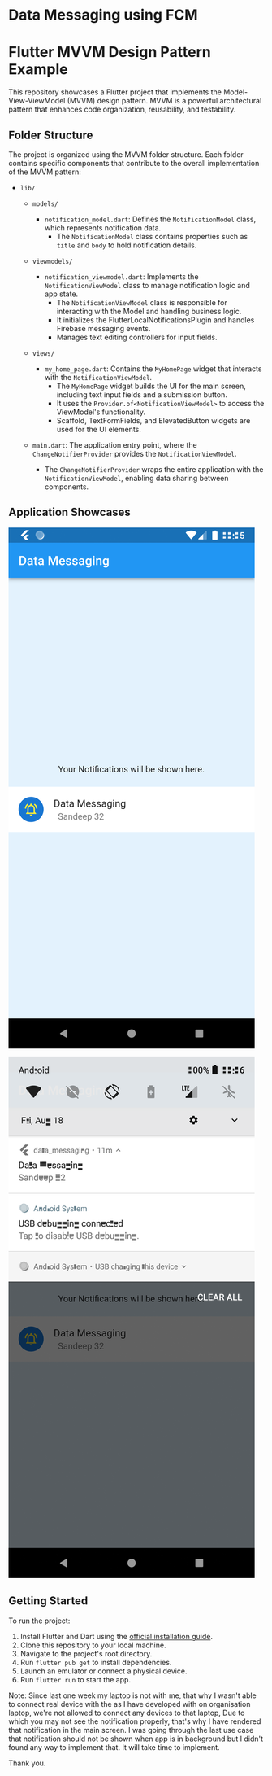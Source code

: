 # Data Messaging using FCM

# Flutter MVVM Design Pattern Example

This repository showcases a Flutter project that implements the Model-View-ViewModel (MVVM) design pattern. MVVM is a powerful architectural pattern that enhances code organization, reusability, and testability.

## Folder Structure

The project is organized using the MVVM folder structure. Each folder contains specific components that contribute to the overall implementation of the MVVM pattern:

- `lib/`
  - `models/`
    - `notification_model.dart`: Defines the `NotificationModel` class, which represents notification data.
      - The `NotificationModel` class contains properties such as `title` and `body` to hold notification details.

  - `viewmodels/`
    - `notification_viewmodel.dart`: Implements the `NotificationViewModel` class to manage notification logic and app state.
      - The `NotificationViewModel` class is responsible for interacting with the Model and handling business logic.
      - It initializes the FlutterLocalNotificationsPlugin and handles Firebase messaging events.
      - Manages text editing controllers for input fields.

  - `views/`
    - `my_home_page.dart`: Contains the `MyHomePage` widget that interacts with the `NotificationViewModel`.
      - The `MyHomePage` widget builds the UI for the main screen, including text input fields and a submission button.
      - It uses the `Provider.of<NotificationViewModel>` to access the ViewModel's functionality.
      - Scaffold, TextFormFields, and ElevatedButton widgets are used for the UI elements.

  - `main.dart`: The application entry point, where the `ChangeNotifierProvider` provides the `NotificationViewModel`.
    - The `ChangeNotifierProvider` wraps the entire application with the `NotificationViewModel`, enabling data sharing between components.

## Application Showcases

![Alt text](Screenshot_1692337533.png)

![Alt text](Screenshot_1692337598.png)

## Getting Started

To run the project:

1. Install Flutter and Dart using the [official installation guide](https://flutter.dev/docs/get-started/install).
2. Clone this repository to your local machine.
3. Navigate to the project's root directory.
4. Run `flutter pub get` to install dependencies.
5. Launch an emulator or connect a physical device.
6. Run `flutter run` to start the app.


Note: Since last one week my laptop is not with me, that why I wasn't able to connect real device with the as I have developed with on organisation laptop, we're not allowed to connect any devices to that laptop, Due to which you may not see the notification properly, that's why I have rendered that notification in the main screen.
I was going through the last use case that notification should not be shown when app is in background but I didn't found any way to implement that. It will take time to implement.

Thank you.